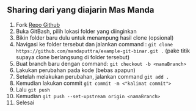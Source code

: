 ## Sharing dari yang diajarin Mas Manda
1. Fork [Repo Github](https://github.com/mandaputtra/example-git-binar)
2. Buka GitBash, pilih lokasi folder yang diinginkan
2. Bikin folder baru dulu untuk menampung hasil clone (opsional)
3. Navigasi ke folder tersebut dan jalankan command : `git clone https://github.com/mandaputtra/example-git-binar.git .` (pake titik supaya clone berlangsung di folder tersebut)
4. Buat branch baru dengan command: `git checkout -b <namaBranch>`
5. Lakukan perubahan pada kode (bebas apapun)
6. Setelah melakukan perubahan, jalankan command `git add .`
7. Kemudian lakukan commit `git commit -m <"kalimat commit">`
8. Lalu `git push`
9. Kemudian `git push --set-upstream origin <namaBranch>`
10. Selesai